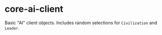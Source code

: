 # core-ai-client

Basic "AI" client objects. Includes random selections for `Civilization` and `Leader`.
